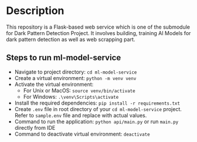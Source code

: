 # Description
This repository is a Flask-based web service which is one of the submodule for Dark Pattern Detection Project.
It involves building, training AI Models for dark pattern detection as well as web scrapping part.

## Steps to run ml-model-service
- Navigate to  project directory: `cd ml-model-service`
- Create a virtual environment: `python -m venv venv`
- Activate the virtual environment: 
  - For Unix or MacOS: `source venv/bin/activate`
  - For Windows: `.\venv\Scripts\activate`
- Install the required dependencies: `pip install -r requirements.txt`
- Create `.env` file in root directory of your `cd ml-model-service` project. Refer to `sample.env` file and replace with actual values.
- Command to run the application: `python api/main.py` or run `main.py` directly from IDE
- Command to deactivate virtual environment: `deactivate`

